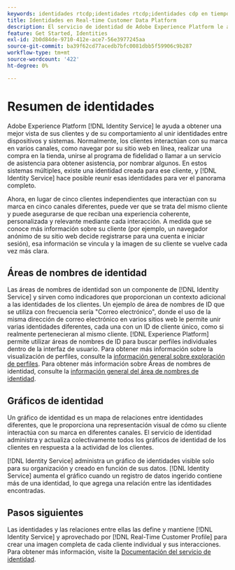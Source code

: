 ```yaml
---
keywords: identidades rtcdp;identidades rtcdp;identidades cdp en tiempo real
title: Identidades en Real-time Customer Data Platform
description: El servicio de identidad de Adobe Experience Platform le ayuda a obtener una mejor vista de sus clientes y de su comportamiento al unir identidades entre dispositivos y sistemas.
feature: Get Started, Identities
exl-id: 2b0d84de-9710-412e-ace7-56e3977245aa
source-git-commit: ba39f62cd77acedb7bfc0081dbb5f59906c9b287
workflow-type: tm+mt
source-wordcount: '422'
ht-degree: 0%

---
```


# Resumen de identidades

Adobe Experience Platform [!DNL Identity Service] le ayuda a obtener una mejor vista de sus clientes y de su comportamiento al unir identidades entre dispositivos y sistemas. Normalmente, los clientes interactúan con su marca en varios canales, como navegar por su sitio web en línea, realizar una compra en la tienda, unirse al programa de fidelidad o llamar a un servicio de asistencia para obtener asistencia, por nombrar algunos. En estos sistemas múltiples, existe una identidad creada para ese cliente, y [!DNL Identity Service] hace posible reunir esas identidades para ver el panorama completo.

Ahora, en lugar de cinco clientes independientes que interactúan con su marca en cinco canales diferentes, puede ver que se trata del mismo cliente y puede asegurarse de que reciban una experiencia coherente, personalizada y relevante mediante cada interacción. A medida que se conoce más información sobre su cliente (por ejemplo, un navegador anónimo de su sitio web decide registrarse para una cuenta e iniciar sesión), esa información se vincula y la imagen de su cliente se vuelve cada vez más clara.

## Áreas de nombres de identidad

Las áreas de nombres de identidad son un componente de [!DNL Identity Service] y sirven como indicadores que proporcionan un contexto adicional a las identidades de los clientes. Un ejemplo de área de nombres de ID que se utiliza con frecuencia sería &quot;Correo electrónico&quot;, donde el uso de la misma dirección de correo electrónico en varios sitios web le permite unir varias identidades diferentes, cada una con un ID de cliente único, como si realmente pertenecieran al mismo cliente. [!DNL Experience Platform] permite utilizar áreas de nombres de ID para buscar perfiles individuales dentro de la interfaz de usuario. Para obtener más información sobre la visualización de perfiles, consulte la [información general sobre exploración de perfiles](profile-browse.md). Para obtener más información sobre Áreas de nombres de identidad, consulte la [información general del área de nombres de identidad](../../identity-service/features/namespaces.md).

## Gráficos de identidad

Un gráfico de identidad es un mapa de relaciones entre identidades diferentes, que le proporciona una representación visual de cómo su cliente interactúa con su marca en diferentes canales. El servicio de identidad administra y actualiza colectivamente todos los gráficos de identidad de los clientes en respuesta a la actividad de los clientes.

[!DNL Identity Service] administra un gráfico de identidades visible solo para su organización y creado en función de sus datos. [!DNL Identity Service] aumenta el gráfico cuando un registro de datos ingerido contiene más de una identidad, lo que agrega una relación entre las identidades encontradas.

## Pasos siguientes

Las identidades y las relaciones entre ellas las define y mantiene [!DNL Identity Service] y aprovechado por [!DNL Real-Time Customer Profile] para crear una imagen completa de cada cliente individual y sus interacciones. Para obtener más información, visite la [Documentación del servicio de identidad](../../identity-service/home.md).
